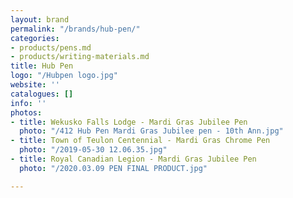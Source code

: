 ```yaml
---
layout: brand
permalink: "/brands/hub-pen/"
categories:
- products/pens.md
- products/writing-materials.md
title: Hub Pen
logo: "/Hubpen logo.jpg"
website: ''
catalogues: []
info: ''
photos:
- title: Wekusko Falls Lodge - Mardi Gras Jubilee Pen
  photo: "/412 Hub Pen Mardi Gras Jubilee pen - 10th Ann.jpg"
- title: Town of Teulon Centennial - Mardi Gras Chrome Pen
  photo: "/2019-05-30 12.06.35.jpg"
- title: Royal Canadian Legion - Mardi Gras Jubilee Pen
  photo: "/2020.03.09 PEN FINAL PRODUCT.jpg"

---
```

